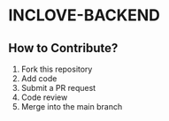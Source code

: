  # INCLOVE-BACKEND

## How to Contribute?
1. Fork this repository
2. Add code
3. Submit a PR request
4. Code review
5. Merge into the main branch
